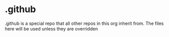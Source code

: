 # .github

.github is a special repo that all other repos in this org inherit from. The files here will be used unless they are overridden
